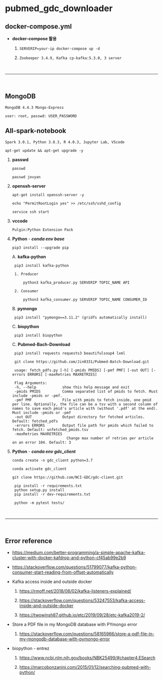 # **pubmed_gdc_downloader**

## **docker-compose.yml**

* **docker-compose 활용**

    1. `SERVERIP=your-ip docker-compose up -d`

    2. `Zookeeper 3.4.9, Kafka cp-kafka:5.3.0, 3 server`

<br>

 - - -

<br>

## **MongoDB**

    MongoDB 4.4.3 Mongo-Express

    user: root, passwd: USER_PASSWORD

## **All-spark-notebook**

    Spark 3.0.1, Python 3.8.3, R 4.0.3, Jupyter Lab, VScode

    apt-get update && apt-get upgrade -y

1. **passwd**

    `passwd`

    `passwd jovyan`

2. **openssh-server**

    ``apt-get install openssh-server -y``

    ``echo "PermitRootLogin yes" >> /etc/ssh/sshd_config``

    ``service ssh start``

3. **vccode**

    `Pulgin:Python Extension Pack`

4. **Python** - ***conda env base***

    ``pip3 install --upgrade pip``

    A. **kafka-python**

        pip3 install kafka-python

        1. Producer

            python3 kafka_producer.py SERVERIP TOPIC_NAME API

        2. Consumer

            python3 kafka_consumer.py SERVERIP TOPIC_NAME CONSUMER_ID

    B. **pymongo**

        pip3 install "pymongo==3.11.2" (gridfs automatically install)
    
    C. **biopython**

        pip3 install biopython

    C. **Pubmed-Bach-Download**

        pip3 install requests requests3 beautifulsoup4 lxml

        git clone https://github.com/Jin0331/Pubmed-Batch-Download.git

        usage: fetch_pdfs.py [-h] [-pmids PMIDS] [-pmf PMF] [-out OUT] [-errors ERRORS] [-maxRetries MAXRETRIES]

        Flag Arguments:
        -h, --help            show this help message and exit
        -pmids PMIDS          Comma separated list of pmids to fetch. Must include -pmids or -pmf.
        -pmf PMF              File with pmids to fetch inside, one pmid per line. Optionally, the file can be a tsv with a second column of names to save each pmid's article with (without '.pdf' at the end). Must include -pmids or -pmf
        -out OUT              Output directory for fetched articles. Default: fetched_pdfs
        -errors ERRORS        Output file path for pmids which failed to fetch. Default: unfetched_pmids.tsv
        -maxRetries MAXRETRIES
                                Change max number of retries per article on an error 104. Default: 3

4. **Python** - ***conda env gdc_client***

    ``conda create -n gdc_client python=3.7``

    ``conda activate gdc_client``

    ``git clone https://github.com/NCI-GDC/gdc-client.git``

        pip install -r requirements.txt
        python setup.py install
        pip install -r dev-requirements.txt

        python -m pytest tests/


<br>

- - -

<br>

## **Error reference**

* https://medium.com/better-programming/a-simple-apache-kafka-cluster-with-docker-kafdrop-and-python-cf45ab99e2b9

 * https://stackoverflow.com/questions/51799077/kafka-python-consumer-start-reading-from-offset-automatically

* Kafka access inside and outside docker

    1. https://rmoff.net/2018/08/02/kafka-listeners-explained/

    2. https://stackoverflow.com/questions/53247553/kafka-access-inside-and-outside-docker

    3. https://twowinsh87.github.io/etc/2019/09/28/etc-kafka2019-2/

* Store a PDF file in my MongoDB database with PYmongo error

    1. https://stackoverflow.com/questions/58165966/store-a-pdf-file-in-my-mongodb-database-with-pymongo-error

* biopython - entrez

    1. https://www.ncbi.nlm.nih.gov/books/NBK25499/#chapter4.ESearch
    
    2. https://marcobonzanini.com/2015/01/12/searching-pubmed-with-python/
